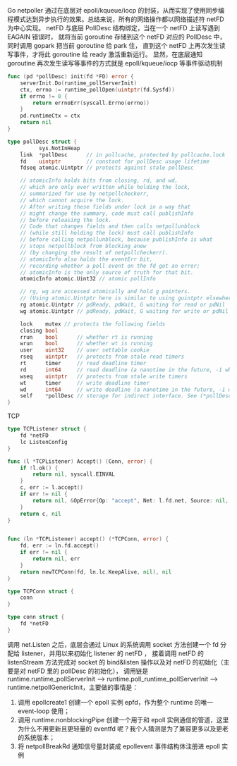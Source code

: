 





Go netpoller 通过在底层对 epoll/kqueue/iocp 的封装，从而实现了使用同步编程模式达到异步执行的效果。总结来说，所有的网络操作都以网络描述符 netFD 为中心实现。
netFD 与底层 PollDesc 结构绑定，当在一个 netFD 上读写遇到 EAGAIN 错误时，
就将当前 goroutine 存储到这个 netFD 对应的 PollDesc 中，同时调用 gopark 把当前 goroutine 给 park 住，
直到这个 netFD 上再次发生读写事件，才将此 goroutine 给 ready 激活重新运行。
显然，在底层通知 goroutine 再次发生读写等事件的方式就是 epoll/kqueue/iocp 等事件驱动机制



```go
func (pd *pollDesc) init(fd *FD) error {
    serverInit.Do(runtime_pollServerInit)
    ctx, errno := runtime_pollOpen(uintptr(fd.Sysfd))
    if errno != 0 {
        return errnoErr(syscall.Errno(errno))
    }
    pd.runtimeCtx = ctx
    return nil
}
```



```go
type pollDesc struct {
    _     sys.NotInHeap
    link  *pollDesc      // in pollcache, protected by pollcache.lock
    fd    uintptr        // constant for pollDesc usage lifetime
    fdseq atomic.Uintptr // protects against stale pollDesc

    // atomicInfo holds bits from closing, rd, and wd,
    // which are only ever written while holding the lock,
    // summarized for use by netpollcheckerr,
    // which cannot acquire the lock.
    // After writing these fields under lock in a way that
    // might change the summary, code must call publishInfo
    // before releasing the lock.
    // Code that changes fields and then calls netpollunblock
    // (while still holding the lock) must call publishInfo
    // before calling netpollunblock, because publishInfo is what
    // stops netpollblock from blocking anew
    // (by changing the result of netpollcheckerr).
    // atomicInfo also holds the eventErr bit,
    // recording whether a poll event on the fd got an error;
    // atomicInfo is the only source of truth for that bit.
    atomicInfo atomic.Uint32 // atomic pollInfo

    // rg, wg are accessed atomically and hold g pointers.
    // (Using atomic.Uintptr here is similar to using guintptr elsewhere.)
    rg atomic.Uintptr // pdReady, pdWait, G waiting for read or pdNil
    wg atomic.Uintptr // pdReady, pdWait, G waiting for write or pdNil

    lock    mutex // protects the following fields
    closing bool
    rrun    bool      // whether rt is running
    wrun    bool      // whether wt is running
    user    uint32    // user settable cookie
    rseq    uintptr   // protects from stale read timers
    rt      timer     // read deadline timer
    rd      int64     // read deadline (a nanotime in the future, -1 when expired)
    wseq    uintptr   // protects from stale write timers
    wt      timer     // write deadline timer
    wd      int64     // write deadline (a nanotime in the future, -1 when expired)
    self    *pollDesc // storage for indirect interface. See (*pollDesc).makeArg.
}
```




TCP

```go
type TCPListener struct {
    fd *netFD
    lc ListenConfig
}

func (l *TCPListener) Accept() (Conn, error) {
	if !l.ok() {
		return nil, syscall.EINVAL
	}
	c, err := l.accept()
	if err != nil {
		return nil, &OpError{Op: "accept", Net: l.fd.net, Source: nil, Addr: l.fd.laddr, Err: err}
	}
	return c, nil
}


func (ln *TCPListener) accept() (*TCPConn, error) {
	fd, err := ln.fd.accept()
	if err != nil {
		return nil, err
	}
	return newTCPConn(fd, ln.lc.KeepAlive, nil), nil
}

type TCPConn struct {
	conn
}

type conn struct {
	fd *netFD
}
```

调用 net.Listen 之后，底层会通过 Linux 的系统调用 socket 方法创建一个 fd 分配给 listener，并用以来初始化 listener 的 netFD ，
接着调用 netFD 的 listenStream 方法完成对 socket 的 bind&listen 操作以及对 netFD 的初始化（主要是对 netFD 里的 pollDesc 的初始化），
调用链是 runtime.runtime_pollServerInit --> runtime.poll_runtime_pollServerInit --> runtime.netpollGenericInit，主要做的事情是：
1. 调用 epollcreate1 创建一个 epoll 实例 epfd，作为整个 runtime 的唯一 event-loop 使用；
2. 调用 runtime.nonblockingPipe 创建一个用于和 epoll 实例通信的管道，这里为什么不用更新且更轻量的 eventfd 呢？我个人猜测是为了兼容更多以及更老的系统版本；
3. 将 netpollBreakRd 通知信号量封装成 epollevent 事件结构体注册进 epoll 实例